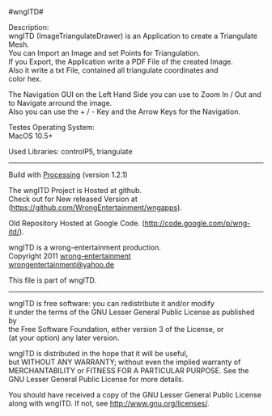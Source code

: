 #wngITD#

Description:  
wngITD (ImageTriangulateDrawer) is an Application to create a Triangulate Mesh.  
You can Import an Image and set Points for Triangulation.  
If you Export, the Application write a PDF File of the created Image.  
Also it write a txt File, contained all triangulate coordinates and  
color hex.  

The Navigation GUI on the Left Hand Side you can use to Zoom In / Out and to Navigate arround the image.  
Also you can use the + / - Key and the Arrow Keys for the Navigation.  

Testes Operating System:  
MacOS 10.5+  

Used Libraries: controlP5, triangulate

* * * 

Build with [Processing](http://www.processing.org) (version 1.2.1)

The wngITD Project is Hosted at github.  
Check out for New released Version at (<https://github.com/WrongEntertainment/wngapps>).  

Old Repository Hosted at Google Code. (<http://code.google.com/p/wng-itd/>). 

wngITD is a wrong-entertainment production.  
Copyright 2011 [wrong-entertainment](http://wrong-entertainment.com)  
<wrongentertainment@yahoo.de>

This file is part of wngITD.  

* * *

wngITD is free software: you can redistribute it and/or modify  
it under the terms of the GNU Lesser General Public License as published by  
the Free Software Foundation, either version 3 of the License, or  
(at your option) any later version.  

wngITD is distributed in the hope that it will be useful,  
but WITHOUT ANY WARRANTY; without even the implied warranty of  
MERCHANTABILITY or FITNESS FOR A PARTICULAR PURPOSE. See the  
GNU Lesser General Public License for more details.  

You should have received a copy of the GNU Lesser General Public License  
along with wngITD. If not, see <http://www.gnu.org/licenses/>.  